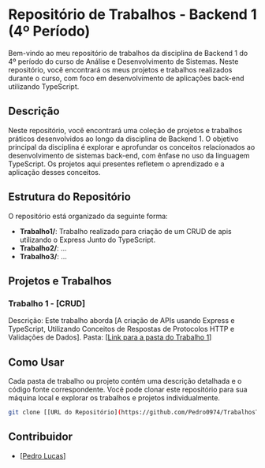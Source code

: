 # Repositório de Trabalhos - Backend 1 (4º Período)

Bem-vindo ao meu repositório de trabalhos da disciplina de Backend 1 do 4º período do curso de Análise e Desenvolvimento de Sistemas. Neste repositório, você encontrará os meus projetos e trabalhos realizados durante o curso, com foco em desenvolvimento de aplicações back-end utilizando TypeScript.

## Descrição

Neste repositório, você encontrará uma coleção de projetos e trabalhos práticos desenvolvidos ao longo da disciplina de Backend 1. O objetivo principal da disciplina é explorar e aprofundar os conceitos relacionados ao desenvolvimento de sistemas back-end, com ênfase no uso da linguagem TypeScript. Os projetos aqui presentes refletem o aprendizado e a aplicação desses conceitos.

## Estrutura do Repositório

O repositório está organizado da seguinte forma:

- **Trabalho1/**: Trabalho realizado para criação de um CRUD de apis utilizando o Express Junto do TypeScript.
- **Trabalho2/**: ...
- **Trabalho3/**: ...

## Projetos e Trabalhos

### Trabalho 1 - [CRUD]

Descrição: Este trabalho aborda [A criação de APIs usando Express e TypeScript, Utilizando Conceitos de Respostas de Protocolos HTTP e Validações de Dados].
Pasta: [[Link para a pasta do Trabalho 1](https://github.com/Pedro0974/TrabalhosTS/tree/main/Trabalho1)]

## Como Usar

Cada pasta de trabalho ou projeto contém uma descrição detalhada e o código fonte correspondente. Você pode clonar este repositório para sua máquina local e explorar os trabalhos e projetos individualmente.

```bash
git clone [[URL do Repositório](https://github.com/Pedro0974/TrabalhosTS)]
```
## Contribuidor 
- [[Pedro Lucas](https://github.com/Pedro0974)]

